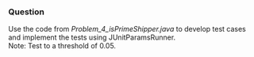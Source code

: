 ### Question
Use the code from *Problem_4_isPrimeShipper.java* to develop test cases and implement the tests using JUnitParamsRunner.<br/>
Note: Test to a threshold of 0.05.
